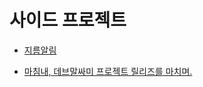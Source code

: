 # 사이드 프로젝트

- [지름알림](https://jirum-alarm.com/)

- [마침내, 데브말싸미 프로젝트 릴리즈를 마치며.](https://velog.io/@rookieand/%EB%A7%88%EC%B9%A8%EB%82%B4-%EB%8D%B0%EB%B8%8C%EB%A7%90%EC%8B%B8%EB%AF%B8-%ED%94%84%EB%A1%9C%EC%A0%9D%ED%8A%B8-%EB%A6%B4%EB%A6%AC%EC%A6%88%EB%A5%BC-%EB%A7%88%EC%B9%98%EB%A9%B0#8-2%EC%A0%84-3%EA%B8%B0-%EA%B7%B8%EB%9E%98%EB%8F%84-%EA%B2%B0%EA%B5%AD-%EB%A6%B4%EB%A6%AC%EC%A6%88%EB%A5%BC-%ED%95%B4%EB%83%88%EC%9D%8C%EC%97%90-%EB%A7%8C%EC%A1%B1%ED%95%9C%EB%8B%A4)
